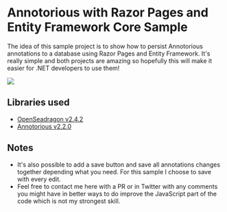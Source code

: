 # Annotorious with Razor Pages and Entity Framework Core Sample
The idea of this sample project is to show how to persist Annotorious annotations to a database using Razor Pages and Entity Framework. It's really simple and both projects are amazing so hopefully this will make it easier for .NET developers to use them!

![](images/showcase.gif)

## Libraries used
* [OpenSeadragon v2.4.2](https://openseadragon.github.io/)
* [Annotorious v2.2.0](https://recogito.github.io/annotorious/)

## Notes
* It's also possible to add a save button and save all annotations changes together depending what you need. For this sample I choose to save with every edit.
* Feel free to contact me here with a PR or in Twitter with any comments you might have in better ways to do improve the JavaScript part of the code which is not my strongest skill.
